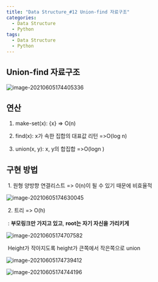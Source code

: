 ```yaml
---
title: "Data Structure_#12 Union-find 자료구조"
categories:
  - Data Structure
  - Python
tags:
  - Data Structure
  - Python
---
```


## Union-find 자료구조

![image-20210605174405336](C:\Users\yttn0\AppData\Roaming\Typora\typora-user-images\image-20210605174405336.png)

## 연산

1. make-set(x): {x}  				=> O(n)

2. find(x): x가 속한 집합의 대표값 리턴  =>O(log n)

3. union(x, y): x, y의 합집합  =>O(logn )

## 구현 방법

​	1. 원형 양방향 연결리스트  => 0(n)이 될 수 있기 때문에 비효율적

![image-20210605174630045](C:\Users\yttn0\AppData\Roaming\Typora\typora-user-images\image-20210605174630045.png)

​	2. 트리  => O(h)

​		: **부모링크만 가지고 있고**, **root는 자기 자신을 가리키게**

 ![image-20210605174707582](C:\Users\yttn0\AppData\Roaming\Typora\typora-user-images\image-20210605174707582.png)



​      Height가 작아지도록 height가 큰쪽에서 작은쪽으로 union

![image-20210605174739412](C:\Users\yttn0\AppData\Roaming\Typora\typora-user-images\image-20210605174739412.png)

![image-20210605174744196](C:\Users\yttn0\AppData\Roaming\Typora\typora-user-images\image-20210605174744196.png)